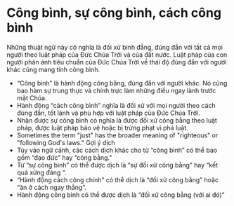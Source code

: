 # Công bình, sự công bình, cách công bình

Những thuật ngữ này có nghĩa là đối xử bình đẳng, đúng đắn với tất cả mọi người theo luật pháp của Đức Chúa Trời và của đất nước. Luật pháp của con người phản ánh tiêu chuẩn của Đức Chúa Trời về thái độ đúng đắn với người khác cũng mang tính công bình.
- “Công bình” là hành động công bằng, đúng đắn với người khác. Nó cũng bao hàm sự trung thực và chính trực làm những điều ngay lành trước mặt Chúa. 
- Hành động “cách công bình” nghĩa là đối xử với mọi người theo cách đúng đắn, tốt lành và phù hợp với luật pháp của Đức Chúa Trời. 
- Nhận được sự công bình có nghĩa là được đối xử công bằng theo luật pháp, được luật pháp bảo vệ hoặc bị trừng phạt vì phá luật. 
- Sometimes the term "just" has the broader meaning of "righteous" or "following God's laws." 
Gợi ý dịch
- Tùy vào ngữ cảnh, các cách dịch khác cho từ “công bình” có thể bao gồm “đạo đức” hay “công bằng." 
- Từ “sự công bình” có thể được dịch là “sự đối xử công bằng” hay “kết quả xứng đáng “.
- “Hành động cách công chính” có thể dịch là “đối xử công bằng” hoặc “ăn ở cách ngay thẳng”.
- Hành động công bình có thể được dịch là “đối xử công bằng (với ai đó)”

